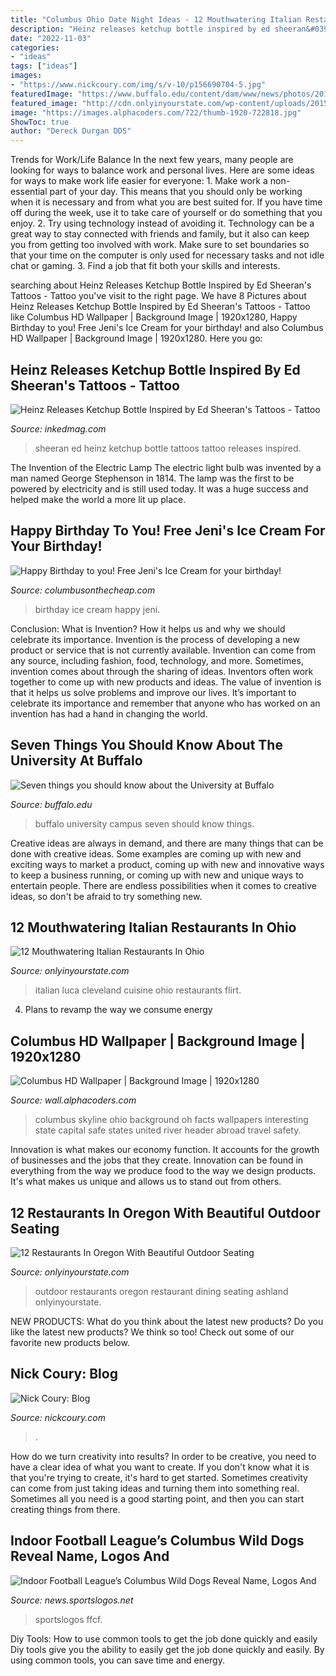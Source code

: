 ```yaml
---
title: "Columbus Ohio Date Night Ideas - 12 Mouthwatering Italian Restaurants In Ohio"
description: "Heinz releases ketchup bottle inspired by ed sheeran&#039;s tattoos"
date: "2022-11-03"
categories:
- "ideas"
tags: ["ideas"]
images:
- "https://www.nickcoury.com/img/s/v-10/p156690704-5.jpg"
featuredImage: "https://www.buffalo.edu/content/dam/www/news/photos/2015/03/Bulls/campus/20025134_1_1.jpg"
featured_image: "http://cdn.onlyinyourstate.com/wp-content/uploads/2015/08/1003165_1454362664777378_1848800928_n-700x393.jpg"
image: "https://images.alphacoders.com/722/thumb-1920-722818.jpg"
ShowToc: true
author: "Dereck Durgan DDS"
---
```



Trends for Work/Life Balance
In the next few years, many people are looking for ways to balance work and personal lives. Here are some ideas for ways to make work life easier for everyone: 1. Make work a non-essential part of your day. This means that you should only be working when it is necessary and from what you are best suited for. If you have time off during the week, use it to take care of yourself or do something that you enjoy. 2. Try using technology instead of avoiding it. Technology can be a great way to stay connected with friends and family, but it also can keep you from getting too involved with work. Make sure to set boundaries so that your time on the computer is only used for necessary tasks and not idle chat or gaming. 3. Find a job that fit both your skills and interests.

	

		
searching about Heinz Releases Ketchup Bottle Inspired by Ed Sheeran&#039;s Tattoos - Tattoo you've visit to the right page. We have 8 Pictures about Heinz Releases Ketchup Bottle Inspired by Ed Sheeran&#039;s Tattoos - Tattoo like Columbus HD Wallpaper | Background Image | 1920x1280, Happy Birthday to you! Free Jeni&#039;s Ice Cream for your birthday! and also Columbus HD Wallpaper | Background Image | 1920x1280. Here you go:
		
    
## Heinz Releases Ketchup Bottle Inspired By Ed Sheeran&#039;s Tattoos - Tattoo

<img loading=lazy src="https://www.inkedmag.com/.image/t_share/MTY2MjQxMjY2NDIwNDI2Mzgy/edsheeran-ketchup-fb.jpg" onerror="this.onerror=null;this.src='https://tse1.mm.bing.net/th?id=OIP.782Ns2-svLSFgpCpzTZBZAHaD4&amp;pid=15.1';" alt="Heinz Releases Ketchup Bottle Inspired by Ed Sheeran&#039;s Tattoos - Tattoo">

_Source: inkedmag.com_

>sheeran ed heinz ketchup bottle tattoos tattoo releases inspired. 

	

The Invention of the Electric Lamp
The electric light bulb was invented by a man named George Stephenson in 1814. The lamp was the first to be powered by electricity and is still used today. It was a huge success and helped make the world a more lit up place.

    
## Happy Birthday To You! Free Jeni&#039;s Ice Cream For Your Birthday!

<img loading=lazy src="https://www.columbusonthecheap.com/lotc-cms/wp-content/uploads/2017/07/jeni-Birthday-Promotion-2017_4.jpg" onerror="this.onerror=null;this.src='https://tse1.mm.bing.net/th?id=OIP.fMaJNbBV9G7HLM3cR2ZV5QHaLH&amp;pid=15.1';" alt="Happy Birthday to you! Free Jeni&#039;s Ice Cream for your birthday!">

_Source: columbusonthecheap.com_

>birthday ice cream happy jeni. 

	

Conclusion: What is Invention? How it helps us and why we should celebrate its importance.
Invention is the process of developing a new product or service that is not currently available. Invention can come from any source, including fashion, food, technology, and more. Sometimes, invention comes about through the sharing of ideas. Inventors often work together to come up with new products and ideas. The value of invention is that it helps us solve problems and improve our lives. It’s important to celebrate its importance and remember that anyone who has worked on an invention has had a hand in changing the world.

    
## Seven Things You Should Know About The University At Buffalo

<img loading=lazy src="https://www.buffalo.edu/content/dam/www/news/photos/2015/03/Bulls/campus/20025134_1_1.jpg" onerror="this.onerror=null;this.src='https://tse3.mm.bing.net/th?id=OIP.LNSbqS3k-LJJlxpizwZhJgHaE8&amp;pid=15.1';" alt="Seven things you should know about the University at Buffalo">

_Source: buffalo.edu_

>buffalo university campus seven should know things. 

	

Creative ideas are always in demand, and there are many things that can be done with creative ideas. Some examples are coming up with new and exciting ways to market a product, coming up with new and innovative ways to keep a business running, or coming up with new and unique ways to entertain people. There are endless possibilities when it comes to creative ideas, so don't be afraid to try something new.

    
## 12 Mouthwatering Italian Restaurants In Ohio

<img loading=lazy src="http://cdn.onlyinyourstate.com/wp-content/uploads/2015/08/1003165_1454362664777378_1848800928_n-700x393.jpg" onerror="this.onerror=null;this.src='https://tse3.mm.bing.net/th?id=OIP.nvH-CoFPbDqpZZULuW0tVwHaEK&amp;pid=15.1';" alt="12 Mouthwatering Italian Restaurants In Ohio">

_Source: onlyinyourstate.com_

>italian luca cleveland cuisine ohio restaurants flirt. 

	

4. Plans to revamp the way we consume energy 

    
## Columbus HD Wallpaper | Background Image | 1920x1280

<img loading=lazy src="https://images.alphacoders.com/722/thumb-1920-722818.jpg" onerror="this.onerror=null;this.src='https://tse3.mm.bing.net/th?id=OIP.6oRgVyMVtrftIlJ3bR4wYAHaE8&amp;pid=15.1';" alt="Columbus HD Wallpaper | Background Image | 1920x1280">

_Source: wall.alphacoders.com_

>columbus skyline ohio background oh facts wallpapers interesting state capital safe states united river header abroad travel safety. 

	

Innovation is what makes our economy function. It accounts for the growth of businesses and the jobs that they create. Innovation can be found in everything from the way we produce food to the way we design products. It's what makes us unique and allows us to stand out from others.

    
## 12 Restaurants In Oregon With Beautiful Outdoor Seating

<img loading=lazy src="http://cdn.onlyinyourstate.com/wp-content/uploads/2016/06/o-4-19.jpg" onerror="this.onerror=null;this.src='https://tse4.mm.bing.net/th?id=OIP.udYgNJM7gN8HYr7AaPkbmwHaE7&amp;pid=15.1';" alt="12 Restaurants In Oregon With Beautiful Outdoor Seating">

_Source: onlyinyourstate.com_

>outdoor restaurants oregon restaurant dining seating ashland onlyinyourstate. 

	

NEW PRODUCTS: What do you think about the latest new products?
Do you like the latest new products? We think so too! Check out some of our favorite new products below.

    
## Nick Coury: Blog

<img loading=lazy src="https://www.nickcoury.com/img/s/v-10/p156690704-5.jpg" onerror="this.onerror=null;this.src='https://tse4.mm.bing.net/th?id=OIP.E1XmRrubOzAScbYSSkq8AQHaE7&amp;pid=15.1';" alt="Nick Coury: Blog">

_Source: nickcoury.com_

>. 

	

How do we turn creativity into results?
In order to be creative, you need to have a clear idea of what you want to create. If you don't know what it is that you're trying to create, it's hard to get started. Sometimes creativity can come from just taking ideas and turning them into something real. Sometimes all you need is a good starting point, and then you can start creating things from there.

    
## Indoor Football League’s Columbus Wild Dogs Reveal Name, Logos And

<img loading=lazy src="https://news.sportslogos.net/wp-content/uploads/2020/07/3d1b2fc8-ffcf-4188-9827-1fc1c231322d_750x422-copy-768x498.png" onerror="this.onerror=null;this.src='https://tse2.mm.bing.net/th?id=OIP.MQ6eDUsXvkeNFeOCGA2d4AHaEz&amp;pid=15.1';" alt="Indoor Football League’s Columbus Wild Dogs Reveal Name, Logos And">

_Source: news.sportslogos.net_

>sportslogos ffcf. 

	

Diy Tools: How to use common tools to get the job done quickly and easily
Diy tools give you the ability to easily get the job done quickly and easily. By using common tools, you can save time and energy.

